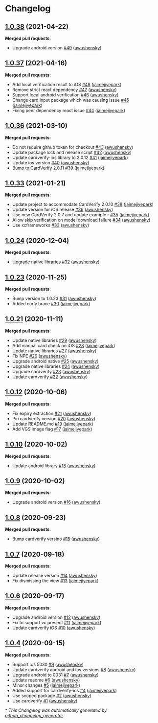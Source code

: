 # Changelog

## [1.0.38](https://github.com/getbouncer/react-native-cardverify/tree/1.0.38) (2021-04-22)

**Merged pull requests:**

- Upgrade android version [\#49](https://github.com/getbouncer/react-native-cardverify/pull/49) ([awushensky](https://github.com/awushensky))

## [1.0.37](https://github.com/getbouncer/react-native-cardverify/tree/1.0.37) (2021-04-16)

**Merged pull requests:**

- Add local verification result to iOS [\#48](https://github.com/getbouncer/react-native-cardverify/pull/48) ([jaimejiyepark](https://github.com/jaimejiyepark))
- Remove strict react dependency [\#47](https://github.com/getbouncer/react-native-cardverify/pull/47) ([awushensky](https://github.com/awushensky))
- Support local android verification [\#46](https://github.com/getbouncer/react-native-cardverify/pull/46) ([awushensky](https://github.com/awushensky))
- Change card input package which was causing issue [\#45](https://github.com/getbouncer/react-native-cardverify/pull/45) ([jaimejiyepark](https://github.com/jaimejiyepark))
- Fixing peer dependency react issue [\#44](https://github.com/getbouncer/react-native-cardverify/pull/44) ([jaimejiyepark](https://github.com/jaimejiyepark))

## [1.0.36](https://github.com/getbouncer/react-native-cardverify/tree/1.0.36) (2021-03-10)

**Merged pull requests:**

- Do not require github token for checkout [\#43](https://github.com/getbouncer/react-native-cardverify/pull/43) ([awushensky](https://github.com/awushensky))
- Update package lock and release script [\#42](https://github.com/getbouncer/react-native-cardverify/pull/42) ([awushensky](https://github.com/awushensky))
- Update cardverify-ios library to 2.0.12 [\#41](https://github.com/getbouncer/react-native-cardverify/pull/41) ([jaimejiyepark](https://github.com/jaimejiyepark))
- Update ios version [\#40](https://github.com/getbouncer/react-native-cardverify/pull/40) ([awushensky](https://github.com/awushensky))
- Bump to CardVerify 2.0.11 [\#39](https://github.com/getbouncer/react-native-cardverify/pull/39) ([jaimejiyepark](https://github.com/jaimejiyepark))

## [1.0.33](https://github.com/getbouncer/react-native-cardverify/tree/1.0.33) (2021-01-21)

**Merged pull requests:**

- Update project to accommodate CardVerify 2.0.10 [\#38](https://github.com/getbouncer/react-native-cardverify/pull/38) ([jaimejiyepark](https://github.com/jaimejiyepark))
- Update version for iOS release [\#36](https://github.com/getbouncer/react-native-cardverify/pull/36) ([awushensky](https://github.com/awushensky))
- Use new CardVerify 2.0.7 and update example r [\#35](https://github.com/getbouncer/react-native-cardverify/pull/35) ([jaimejiyepark](https://github.com/jaimejiyepark))
- Allow skip verification on model download failure [\#34](https://github.com/getbouncer/react-native-cardverify/pull/34) ([awushensky](https://github.com/awushensky))
- Use xcframeworks [\#33](https://github.com/getbouncer/react-native-cardverify/pull/33) ([awushensky](https://github.com/awushensky))

## [1.0.24](https://github.com/getbouncer/react-native-cardverify/tree/1.0.24) (2020-12-04)

**Merged pull requests:**

- Upgrade native libraries [\#32](https://github.com/getbouncer/react-native-cardverify/pull/32) ([awushensky](https://github.com/awushensky))

## [1.0.23](https://github.com/getbouncer/react-native-cardverify/tree/1.0.23) (2020-11-25)

**Merged pull requests:**

- Bump version to 1.0.23 [\#31](https://github.com/getbouncer/react-native-cardverify/pull/31) ([awushensky](https://github.com/awushensky))
- Added curly brace [\#30](https://github.com/getbouncer/react-native-cardverify/pull/30) ([jaimejiyepark](https://github.com/jaimejiyepark))

## [1.0.21](https://github.com/getbouncer/react-native-cardverify/tree/1.0.21) (2020-11-11)

**Merged pull requests:**

- Update native libraries [\#29](https://github.com/getbouncer/react-native-cardverify/pull/29) ([awushensky](https://github.com/awushensky))
- Add manual card check on iOS [\#28](https://github.com/getbouncer/react-native-cardverify/pull/28) ([jaimejiyepark](https://github.com/jaimejiyepark))
- Update native libraries [\#27](https://github.com/getbouncer/react-native-cardverify/pull/27) ([awushensky](https://github.com/awushensky))
- Fix NPE [\#26](https://github.com/getbouncer/react-native-cardverify/pull/26) ([awushensky](https://github.com/awushensky))
- Upgrade android native [\#25](https://github.com/getbouncer/react-native-cardverify/pull/25) ([awushensky](https://github.com/awushensky))
- Upgrade native libraries [\#24](https://github.com/getbouncer/react-native-cardverify/pull/24) ([awushensky](https://github.com/awushensky))
- Upgrade cardverify [\#23](https://github.com/getbouncer/react-native-cardverify/pull/23) ([awushensky](https://github.com/awushensky))
- Update cardverify [\#22](https://github.com/getbouncer/react-native-cardverify/pull/22) ([awushensky](https://github.com/awushensky))

## [1.0.12](https://github.com/getbouncer/react-native-cardverify/tree/1.0.12) (2020-10-06)

**Merged pull requests:**

- Fix expiry extraction [\#21](https://github.com/getbouncer/react-native-cardverify/pull/21) ([awushensky](https://github.com/awushensky))
- Pin cardverify version [\#20](https://github.com/getbouncer/react-native-cardverify/pull/20) ([awushensky](https://github.com/awushensky))
- Update README.md [\#19](https://github.com/getbouncer/react-native-cardverify/pull/19) ([jaimejiyepark](https://github.com/jaimejiyepark))
- Add VGS image flag [\#17](https://github.com/getbouncer/react-native-cardverify/pull/17) ([jaimejiyepark](https://github.com/jaimejiyepark))

## [1.0.10](https://github.com/getbouncer/react-native-cardverify/tree/1.0.10) (2020-10-02)

**Merged pull requests:**

- Update android library [\#18](https://github.com/getbouncer/react-native-cardverify/pull/18) ([awushensky](https://github.com/awushensky))

## [1.0.9](https://github.com/getbouncer/react-native-cardverify/tree/1.0.9) (2020-10-02)

**Merged pull requests:**

- Upgrade android version [\#16](https://github.com/getbouncer/react-native-cardverify/pull/16) ([awushensky](https://github.com/awushensky))

## [1.0.8](https://github.com/getbouncer/react-native-cardverify/tree/1.0.8) (2020-09-23)

**Merged pull requests:**

- Bump cardverify versino [\#15](https://github.com/getbouncer/react-native-cardverify/pull/15) ([awushensky](https://github.com/awushensky))

## [1.0.7](https://github.com/getbouncer/react-native-cardverify/tree/1.0.7) (2020-09-18)

**Merged pull requests:**

- Update release version [\#14](https://github.com/getbouncer/react-native-cardverify/pull/14) ([awushensky](https://github.com/awushensky))
- Fix dismissing the view [\#13](https://github.com/getbouncer/react-native-cardverify/pull/13) ([jaimejiyepark](https://github.com/jaimejiyepark))

## [1.0.6](https://github.com/getbouncer/react-native-cardverify/tree/1.0.6) (2020-09-17)

**Merged pull requests:**

- Upgrade android version [\#12](https://github.com/getbouncer/react-native-cardverify/pull/12) ([awushensky](https://github.com/awushensky))
- Fix to support vc present [\#11](https://github.com/getbouncer/react-native-cardverify/pull/11) ([jaimejiyepark](https://github.com/jaimejiyepark))
- Update cardverify iOS [\#10](https://github.com/getbouncer/react-native-cardverify/pull/10) ([awushensky](https://github.com/awushensky))

## [1.0.4](https://github.com/getbouncer/react-native-cardverify/tree/1.0.4) (2020-09-15)

**Merged pull requests:**

- Support ios 5030 [\#9](https://github.com/getbouncer/react-native-cardverify/pull/9) ([awushensky](https://github.com/awushensky))
- Update cardverify android and ios versions [\#8](https://github.com/getbouncer/react-native-cardverify/pull/8) ([awushensky](https://github.com/awushensky))
- Upgrade android to 0031 [\#7](https://github.com/getbouncer/react-native-cardverify/pull/7) ([awushensky](https://github.com/awushensky))
- Update readme [\#6](https://github.com/getbouncer/react-native-cardverify/pull/6) ([awushensky](https://github.com/awushensky))
- Minor changes [\#5](https://github.com/getbouncer/react-native-cardverify/pull/5) ([jaimejiyepark](https://github.com/jaimejiyepark))
- Added support for cardverify-ios [\#4](https://github.com/getbouncer/react-native-cardverify/pull/4) ([jaimejiyepark](https://github.com/jaimejiyepark))
- Use scoped package [\#2](https://github.com/getbouncer/react-native-cardverify/pull/2) ([awushensky](https://github.com/awushensky))
- Use cardverify [\#1](https://github.com/getbouncer/react-native-cardverify/pull/1) ([awushensky](https://github.com/awushensky))



\* *This Changelog was automatically generated by [github_changelog_generator](https://github.com/github-changelog-generator/github-changelog-generator)*
